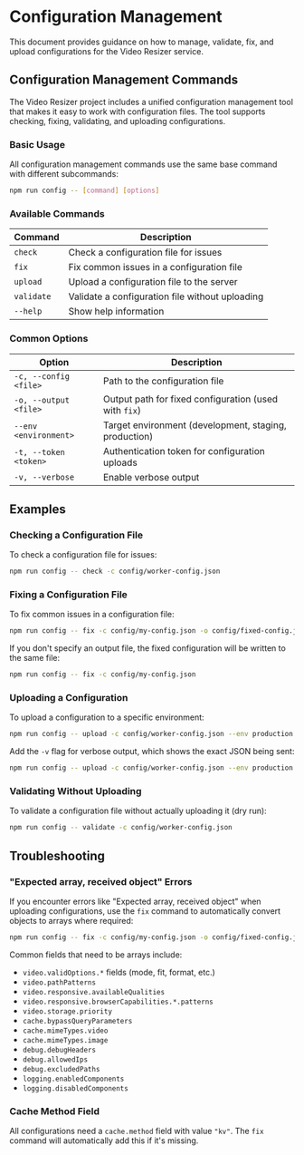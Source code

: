 # Configuration Management

This document provides guidance on how to manage, validate, fix, and upload configurations for the Video Resizer service.

## Configuration Management Commands

The Video Resizer project includes a unified configuration management tool that makes it easy to work with configuration files. The tool supports checking, fixing, validating, and uploading configurations.

### Basic Usage

All configuration management commands use the same base command with different subcommands:

```bash
npm run config -- [command] [options]
```

### Available Commands

| Command | Description |
|---------|-------------|
| `check` | Check a configuration file for issues |
| `fix` | Fix common issues in a configuration file |
| `upload` | Upload a configuration file to the server |
| `validate` | Validate a configuration file without uploading |
| `--help` | Show help information |

### Common Options

| Option | Description |
|--------|-------------|
| `-c, --config <file>` | Path to the configuration file |
| `-o, --output <file>` | Output path for fixed configuration (used with `fix`) |
| `--env <environment>` | Target environment (development, staging, production) |
| `-t, --token <token>` | Authentication token for configuration uploads |
| `-v, --verbose` | Enable verbose output |

## Examples

### Checking a Configuration File

To check a configuration file for issues:

```bash
npm run config -- check -c config/worker-config.json
```

### Fixing a Configuration File

To fix common issues in a configuration file:

```bash
npm run config -- fix -c config/my-config.json -o config/fixed-config.json
```

If you don't specify an output file, the fixed configuration will be written to the same file:

```bash
npm run config -- fix -c config/my-config.json
```

### Uploading a Configuration

To upload a configuration to a specific environment:

```bash
npm run config -- upload -c config/worker-config.json --env production -t YOUR_TOKEN
```

Add the `-v` flag for verbose output, which shows the exact JSON being sent:

```bash
npm run config -- upload -c config/worker-config.json --env production -t YOUR_TOKEN -v
```

### Validating Without Uploading

To validate a configuration file without actually uploading it (dry run):

```bash
npm run config -- validate -c config/worker-config.json
```

## Troubleshooting

### "Expected array, received object" Errors

If you encounter errors like "Expected array, received object" when uploading configurations, use the `fix` command to automatically convert objects to arrays where required:

```bash
npm run config -- fix -c config/my-config.json -o config/fixed-config.json
```

Common fields that need to be arrays include:
- `video.validOptions.*` fields (mode, fit, format, etc.)
- `video.pathPatterns`
- `video.responsive.availableQualities`
- `video.responsive.browserCapabilities.*.patterns`
- `video.storage.priority`
- `cache.bypassQueryParameters`
- `cache.mimeTypes.video`
- `cache.mimeTypes.image`
- `debug.debugHeaders`
- `debug.allowedIps`
- `debug.excludedPaths`
- `logging.enabledComponents`
- `logging.disabledComponents`

### Cache Method Field

All configurations need a `cache.method` field with value `"kv"`. The `fix` command will automatically add this if it's missing.